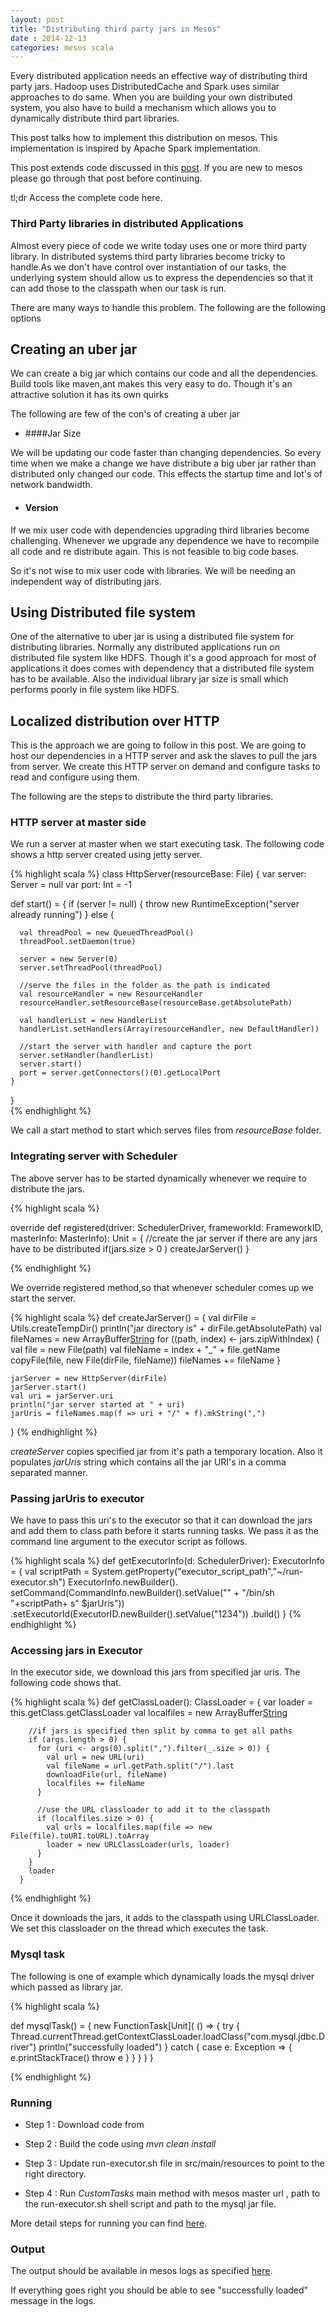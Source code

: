 ```yaml
---           
layout: post
title: "Distributing third party jars in Mesos"
date : 2014-12-13
categories: mesos scala
---
```


Every distributed application needs an effective way of distributing third party jars. Hadoop uses DistributedCache and Spark uses similar approaches to do same. When you are building your own distributed system, you also have to build a mechanism which allows you to dynamically distribute third part libraries.

This post talks how to implement this distribution on mesos. This implementation is inspired by Apache Spark implementation. 

This post extends code discussed in this [post](). If you are new to mesos please go through that post before continuing.

tl;dr Access the complete code here.

### Third Party libraries in distributed Applications

Almost every piece of code we write today uses one or more third party library. In distributed systems third party libraries become tricky to handle.As we don't have control over instantiation of our tasks, the underlying system should allow us to express the dependencies so that it can add those to the classpath when our task is run.

There are many ways to handle this problem. The following are the following options

## Creating an uber jar
We can create a big jar which contains our code and all the dependencies. Build tools like maven,ant makes this very easy to do. Though it's an attractive solution it has its own quirks

The following are few of the con's of creating a uber jar

* ####Jar Size 

We will be updating our code faster than changing dependencies. So every time when we make a change we have distribute a big uber jar rather than distributed only changed our code. This effects the startup time and lot's of network bandwidth.

* #### Version

If we mix user code with dependencies upgrading third libraries become challenging. Whenever we upgrade any dependence we have to recompile all code and re distribute again. This is not feasible to big code bases.

So it's not wise to mix user code with libraries. We will be needing an independent way of distributing jars.



## Using Distributed file system

One of the alternative to uber jar is using a distributed file system for distributing libraries. Normally any distributed applications run on distributed file system like HDFS. Though it's a good approach for most of applications it does comes with dependency that a distributed file system has to be available. Also the individual library jar size is small which performs poorly in file system like HDFS.



## Localized distribution over HTTP

This is the approach we are going to follow in this post. We are going to host our dependencies in a HTTP server and ask the slaves to pull the jars from server. We create this HTTP server on demand and configure tasks to read and configure using them.

The following are the steps to distribute the third party libraries.


### HTTP server at master side

 We run a server at master when we start executing task. The following code shows a http server created using jetty server.

 {% highlight scala %}
  class HttpServer(resourceBase: File) {
  var server: Server = null
  var port: Int = -1

  def start() = {
    if (server != null) {
      throw new RuntimeException("server already running")
    }
    else {

      val threadPool = new QueuedThreadPool()
      threadPool.setDaemon(true)

      server = new Server(0)
      server.setThreadPool(threadPool)

      //serve the files in the folder as the path is indicated
      val resourceHandler = new ResourceHandler
      resourceHandler.setResourceBase(resourceBase.getAbsolutePath)

      val handlerList = new HandlerList
      handlerList.setHandlers(Array(resourceHandler, new DefaultHandler))

      //start the server with handler and capture the port
      server.setHandler(handlerList)
      server.start()
      port = server.getConnectors()(0).getLocalPort
    }

  }   
 {% endhighlight   %}

 We call a start method to start which serves files from *resourceBase* folder.


### Integrating server with Scheduler


 The above server has to be started dynamically whenever we require to distribute the jars.


{% highlight scala %}

override def registered(driver: SchedulerDriver, frameworkId: FrameworkID, masterInfo: MasterInfo): Unit = {
    //create the jar server if there are any jars have to be distributed
    if(jars.size > 0 )  createJarServer()
  }

{% endhighlight   %}

We override registered method,so that whenever scheduler comes up we start the server.

{% highlight scala %}
 def createJarServer() = {
    val dirFile = Utils.createTempDir()
    println("jar directory is" + dirFile.getAbsolutePath)
    val fileNames = new ArrayBuffer[String]()
    for ((path, index) <- jars.zipWithIndex) {
      val file = new File(path)
      val fileName = index + "_" + file.getName
      copyFile(file, new File(dirFile, fileName))
      fileNames += fileName
    }

    jarServer = new HttpServer(dirFile)
    jarServer.start()
    val uri = jarServer.uri
    println("jar server started at " + uri)
    jarUris = fileNames.map(f => uri + "/" + f).mkString(",")
  }
{% endhighlight   %}

*createServer* copies specified jar from it's path a temporary location. Also it populates *jarUris* string which contains all the jar URI's in a comma separated manner.

### Passing jarUris to executor

We have to pass this uri's to the executor so that it can download the jars and add them to class path before it starts running tasks. We pass it as the command line argument to the executor script as follows.

{% highlight scala %}
 def getExecutorInfo(d: SchedulerDriver): ExecutorInfo = {
    val scriptPath = System.getProperty("executor_script_path","~/run-executor.sh")
    ExecutorInfo.newBuilder().
      setCommand(CommandInfo.newBuilder().setValue("" +
      "/bin/sh "+scriptPath+ s" $jarUris"))
      .setExecutorId(ExecutorID.newBuilder().setValue("1234"))
      .build()
  }
{% endhighlight   %}

### Accessing jars in Executor

In the executor side, we download this jars from specified jar uris. The following code shows that.

{% highlight scala %}
 def getClassLoader(): ClassLoader = {
        var loader = this.getClass.getClassLoader
        val localfiles = new ArrayBuffer[String]()

        //if jars is specified then split by comma to get all paths
        if (args.length > 0) {
          for (uri <- args(0).split(",").filter(_.size > 0)) {
            val url = new URL(uri)
            val fileName = url.getPath.split("/").last
            downloadFile(url, fileName)
            localfiles += fileName
          }

          //use the URL classloader to add it to the classpath
          if (localfiles.size > 0) {
            val urls = localfiles.map(file => new File(file).toURI.toURL).toArray
            loader = new URLClassLoader(urls, loader)
          }
        }
        loader
      }
{% endhighlight   %}

Once it downloads the jars, it adds to the classpath using URLClassLoader. We set this classloader on the thread which executes the task.

### Mysql task

The following is one of example which dynamically loads the mysql driver which passed as library jar.


{% highlight scala %}

def mysqlTask() = {
    new FunctionTask[Unit](
      () => {
        try {
          Thread.currentThread.getContextClassLoader.loadClass("com.mysql.jdbc.Driver")
          println("successfully loaded")
        }
        catch {
          case e: Exception => {
            e.printStackTrace()
            throw e
          }
        }
      }
    )
 }

{% endhighlight   %}

### Running

* Step 1 : Download code from []()
* Step 2 : Build the code using *mvn clean install*
* Step 3 : Update run-executor.sh file in src/main/resources to point to the right directory.

* Step 4 : Run *CustomTasks* main method with mesos master url , path to the run-executor.sh shell script and path to the mysql jar file. 

More detail steps for running you can find [here]().

### Output

The output should be available in mesos logs as specified [here](/mesos-helloworld-scala#output).

If everything goes right you should be able to see "successfully loaded" message in the logs.

